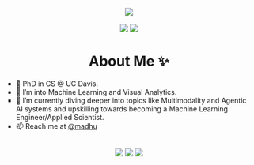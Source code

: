 <p align="center">
  <a href="https://www.linkedin.com/in/vmadhuuu/" target="_blank"><img src="https://img.shields.io/badge/linkedin-%230077B5.svg?&style=for-the-badge&logo=linkedin&logoColor=white" /></a>
  <br />
  <br />
  <a href="https://github.com/vmadhuuu"><img src="https://komarev.com/ghpvc/?username=codebuildder&label=Profile%20views&color=E97451&style=for-the-badge" /></a>
  <a href="https://wakatime.com/@vmadhuuu"><img src="https://wakatime.com/badge/user/5c131e41-38d9-465e-81af-af1734309a21.svg?style=for-the-badge&color=blue"/></a>
</a>
</p>

<h1 align="center">About Me ✨</h1>
<ul style="list-style-type:square">
<li>👋 PhD in CS @ UC Davis.</li>
<li>👀 I’m into Machine Learning and Visual Analytics.</li>
<li>🌱 I’m currently diving deeper into topics like Multimodality and Agentic AI systems and upskilling towards becoming a Machine Learning Engineer/Applied Scientist.</li>
<li>📫 Reach me at <a href = "https://madhuu.dev/" target = "_blank">@madhu</a></li>
</ul>
<br>
<div align="center">
<img src="https://github-readme-stats.vercel.app/api?username=vmadhuuu&theme=nightowl&count_private=true&include_all_commits=true&border_radius=20&show_icons=true&custom_title=%20My%20GitHub%20Stats%20"/>
<img src="https://github-readme-streak-stats.herokuapp.com/?user=vmadhuuu&theme=nightowl&border_radius=20" />
<img src="https://github-readme-stats.vercel.app/api/top-langs/?username=vmadhuuu&langs_count=8&theme=nightowl&layout=donut&custom_title=%23%20Most%20Used%20Languages&show_icons=true" />
</div>

<!---
vmadhuuu/vmadhuuu is a ✨ special ✨ repository because its `README.md` (this file) appears on your GitHub profile.
You can click the Preview link to take a look at your changes.
--->
